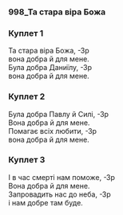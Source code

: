 ### 998_Та стара віра Божа
### Куплет 1
Та стара віра Божа, -Зр<br/>вона добра й для мене. <br/>Була добра Даниїлу, -Зр<br/>вона добра й для мене.
### Куплет 2
Була добра Павлу й Силі, -Зр<br/>Вона добра й для мене. <br/>Помагає всіх любити, -Зр<br/>вона добра й для мене.
### Куплет 3
І в час смерті нам поможе, -Зр<br/>Вона добра й для мене. <br/>Запровадить нас до неба, -Зр<br/>і нам добре там буде.
